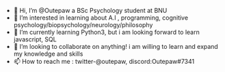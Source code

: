 - 👋 Hi, I’m @Outepaw a BSc Psychology student at BNU
- 👀 I’m interested in learning about A.I , programming, cognitive psychology/biopsychology/neurology/philosophy
- 🌱 I’m currently learning Python3, but i am looking forward to learn javascript, SQL
- 💞️ I’m looking to collaborate on anything! i am willing to learn and expand my knowledge and skills
- 📫 How to reach me : twitter-@outepaw, discord:Outepaw#7341

<!---
Outepaw/Outepaw is a ✨ special ✨ repository because its `README.md` (this file) appears on your GitHub profile.
You can click the Preview link to take a look at your changes.
--->

